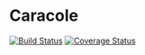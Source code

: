 Caracole
========

[![Build Status](https://travis-ci.org/nim65s/caracole.svg?branch=master)](https://travis-ci.org/nim65s/caracole)
[![Coverage Status](https://coveralls.io/repos/github/nim65s/caracole/badge.svg?branch=master)](https://coveralls.io/github/nim65s/caracole?branch=master)
